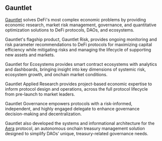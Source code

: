 
## Gauntlet

[Gauntlet](https://www.gauntlet.xyz/) solves DeFi's most complex economic problems by providing economic research, market risk management, governance, and quantitative optimization solutions to DeFi protocols, DAOs, and ecosystems. 

Gauntlet's flagship product, Gauntlet Risk, provides ongoing monitoring and risk parameter recommendations to DeFi protocols for maximizing capital efficiency while mitigating risks and managing the lifecycle of supporting new assets and markets.

Gauntlet for Ecosystems provides smart contract ecosystems with analytics and dashboards, bringing insight into key dimensions of systemic risk, ecosystem growth, and onchain market conditions.

Gauntlet Applied Research provides project-based economic expertise to inform protocol design and operations, across the full protocol lifecycle from pre-launch to market leaders.

Gauntlet Governance empowers protocols with a risk-informed, independent, and highly engaged delegate to enhance governance decision-making and decentralization.

Gauntlet also developed the systems and informational architecture for the [Aera](https://aera.finance) protocol, an autonomous onchain treasury management solution designed to simplify DAOs’ unique, treasury-related governance needs.
